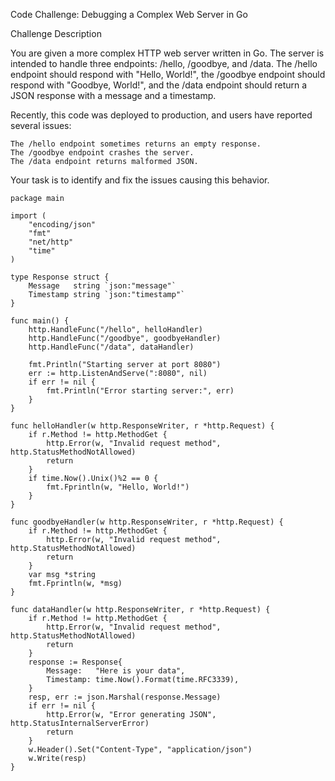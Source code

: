 Code Challenge: Debugging a Complex Web Server in Go

Challenge Description

You are given a more complex HTTP web server written in Go. The server is intended to handle three endpoints: /hello, /goodbye, and /data. The /hello endpoint should respond with "Hello, World!", the /goodbye endpoint should respond with "Goodbye, World!", and the /data endpoint should return a JSON response with a message and a timestamp.

Recently, this code was deployed to production, and users have reported several issues:

    The /hello endpoint sometimes returns an empty response.
    The /goodbye endpoint crashes the server.
    The /data endpoint returns malformed JSON.

Your task is to identify and fix the issues causing this behavior.

```
package main

import (
	"encoding/json"
	"fmt"
	"net/http"
	"time"
)

type Response struct {
	Message   string `json:"message"`
	Timestamp string `json:"timestamp"`
}

func main() {
	http.HandleFunc("/hello", helloHandler)
	http.HandleFunc("/goodbye", goodbyeHandler)
	http.HandleFunc("/data", dataHandler)

	fmt.Println("Starting server at port 8080")
	err := http.ListenAndServe(":8080", nil)
	if err != nil {
		fmt.Println("Error starting server:", err)
	}
}

func helloHandler(w http.ResponseWriter, r *http.Request) {
	if r.Method != http.MethodGet {
		http.Error(w, "Invalid request method", http.StatusMethodNotAllowed)
		return
	}
	if time.Now().Unix()%2 == 0 {
		fmt.Fprintln(w, "Hello, World!")
	}
}

func goodbyeHandler(w http.ResponseWriter, r *http.Request) {
	if r.Method != http.MethodGet {
		http.Error(w, "Invalid request method", http.StatusMethodNotAllowed)
		return
	}
	var msg *string
	fmt.Fprintln(w, *msg)
}

func dataHandler(w http.ResponseWriter, r *http.Request) {
	if r.Method != http.MethodGet {
		http.Error(w, "Invalid request method", http.StatusMethodNotAllowed)
		return
	}
	response := Response{
		Message:   "Here is your data",
		Timestamp: time.Now().Format(time.RFC3339),
	}
	resp, err := json.Marshal(response.Message)
	if err != nil {
		http.Error(w, "Error generating JSON", http.StatusInternalServerError)
		return
	}
	w.Header().Set("Content-Type", "application/json")
	w.Write(resp)
}
```